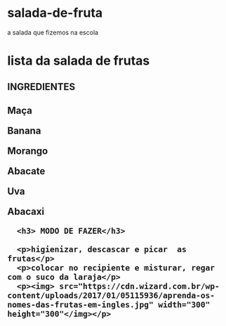 # salada-de-fruta
a salada que fizemos na escola 
<!DOCTYPE.ml>
<html lang="PT-BR">
  <head>
    <meta charset="UTF-8">
    <title>salada de frutas</title>
  </head>
  
  <body>
    <h1 style="text-aling: center">lista da salada de frutas</h1>
    <H2>INGREDIENTES<h2>
      <p>Maça</p>
      <p>Banana</p>
      <p>Morango</p>
      <p>Abacate</p>
      <p>Uva</p>
      <p>Abacaxi</p>
      
      <h3> MODO DE FAZER</h3>
      
      <p>higienizar, descascar e picar  as frutas</p>
      <p>colocar no recipiente e misturar, regar com o suco da laraja</p>
      <p><img> src="https://cdn.wizard.com.br/wp-content/uploads/2017/01/05115936/aprenda-os-nomes-das-frutas-em-ingles.jpg" width="300"  height="300"</img></p>
